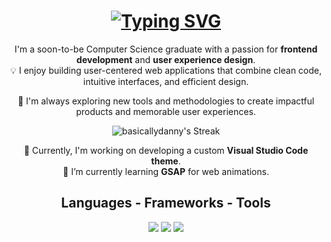 <h1 align="center">
    <a href="https://git.io/typing-svg">
        <img src="https://readme-typing-svg.herokuapp.com?font=Fira+Code&size=35&pause=1000&color=82AAFF&center=true&vCenter=true&width=435&lines=Hi%2C+I'm+Daniela!+%F0%9F%91%8B+" alt="Typing SVG" />
    </a>
</h1>

<div align="center">
    I'm a soon-to-be Computer Science graduate with a passion for <strong>frontend development</strong> and <strong>user experience design</strong>.<br>
    💡 I enjoy building user-centered web applications that combine clean code, intuitive interfaces, and efficient design.<br>
    <p style="margin-bottom: 10px;"> 🚀 I'm always exploring new tools and methodologies to create impactful products and memorable user experiences.<br>
</div>

<p align="center">
    <img src="https://github-readme-streak-stats.herokuapp.com/?user=basicallydanny&theme=blueberry&hide_border=true" alt="basicallydanny's Streak" style="vertical-align: top;"/>
</p>

<div align="center">
🔭 Currently, I'm working on developing a custom <strong>Visual Studio Code theme</strong>.<br>
    🌱 I’m currently learning <strong>GSAP</strong> for web animations.<br>
</div>

<h2 align="center">Languages - Frameworks - Tools</h2>
<div align="center">
    <img src="https://skillicons.dev/icons?i=ts,js,html,css,py,swift,cpp&theme=light" />
    <img src="https://skillicons.dev/icons?i=react,vue,bootstrap,tailwind,wordpress&theme=light" />
    <img src="https://skillicons.dev/icons?i=figma,xd,ai,ps,github,git,notion,vscode,blender,unity,unreal&theme=light" />
</div>
